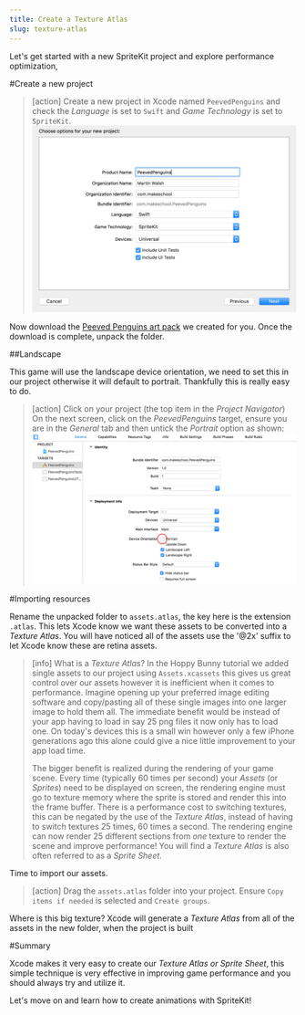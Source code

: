 ```yaml
---
title: Create a Texture Atlas
slug: texture-atlas
---
```


Let's get started with a new SpriteKit project and explore performance optimization,

#Create a new project

> [action]
> Create a new project in Xcode named `PeevedPenguins` and check the *Language* is set to `Swift` and *Game Technology* is set to `SpriteKit`.
> ![Xcode new project](../Tutorial-Images/xcode_new_project.png)

Now download the [Peeved Penguins art pack](../PeevedPenguinsAssets.zip) we created for you. Once the download is complete, unpack the folder.

##Landscape

This game will use the landscape device orientation, we need to set this in our project otherwise it will default to portrait.  Thankfully this is really easy to do.

> [action]
> Click on your project (the top item in the *Project Navigator*)
> On the next screen, click on the *PeevedPenguins* target, ensure you are in the *General* tab and then untick the *Portrait* option as shown:
> ![Xcode project orientation](../Tutorial-Images/xcode_project_orientation.png)
>

#Importing resources

Rename the unpacked folder to `assets.atlas`, the key here is the extension `.atlas`.  This lets Xcode know we want these assets to be converted into a *Texture Atlas*.  You will have noticed all of the assets use the '@2x' suffix to let Xcode know these are retina assets.

> [info]
> What is a *Texture Atlas*?
> In the Hoppy Bunny tutorial we added single assets to our project using `Assets.xcassets` this gives us great control over
our assets however it is inefficient when it comes to performance.
> Imagine opening up your preferred image editing software and copy/pasting all of these single images into one larger image to hold them all. The immediate benefit would be instead of your app having to load in say 25 png files it now only has to load one.  On today's devices this is a small win however only a few iPhone generations ago this alone could give a nice little improvement to your app load time.
>
> The bigger benefit is realized during the rendering of your game scene. Every time (typically 60 times per second) your *Assets* (or *Sprites*) need to be displayed on screen, the rendering engine must go to texture memory where the sprite is stored and render this into the frame buffer. There is a performance cost to switching textures, this can be negated by the use of the *Texture Atlas*, instead of having to switch textures 25 times, 60 times a second.  The rendering engine can now render 25 different sections from *one* texture to render the scene and improve performance! You will find a *Texture Atlas* is also often referred to as a *Sprite Sheet*.

Time to import our assets.

> [action]
> Drag the `assets.atlas` folder into your project.
> Ensure `Copy items if needed` is selected and `Create groups`.

Where is this big texture?
Xcode will generate a *Texture Atlas* from all of the assets in the new folder, when the project is built

#Summary

Xcode makes it very easy to create our *Texture Atlas or Sprite Sheet*, this simple technique is very effective in improving
game performance and you should always try and utilize it.

Let's move on and learn how to create animations with SpriteKit!
